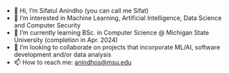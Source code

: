 - 👋 Hi, I’m Sifatul Anindho (you can call me Sifat)
- 👀 I’m interested in Machine Learning, Artificial Intelligence, Data Science and Computer Security
- 🌱 I’m currently learning BSc. in Computer Science @ Michigan State University (completion in Apr. 2024)
- 💞️ I’m looking to collaborate on projects that incorporate ML/AI, software development and/or data analysis
- 📫 How to reach me: anindhos@msu.edu

<!---
sifatanindho/sifatanindho is a ✨ special ✨ repository because its `README.md` (this file) appears on your GitHub profile.
You can click the Preview link to take a look at your changes.
--->
